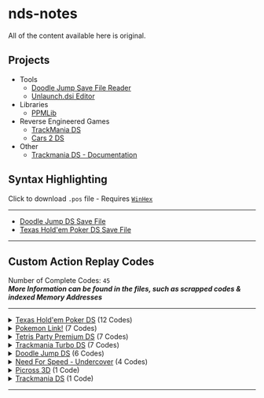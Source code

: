 # nds-notes
All of the content available here is original.
## Projects ##
- Tools
  - <a href="https://github.com/miso-xyz/DDJDS-SFR">Doodle Jump Save File Reader</a>
  - <a href="https://github.com/miso-xyz/UnlaunchEditor">Unlaunch.dsi Editor</a>
- Libraries
  - <a href="https://github.com/miso-xyz/PPMLib">PPMLib</a>
- Reverse Engineered Games
  - <a href="https://github.com/miso-xyz/TrackManiaDS-Reversed">TrackMania DS</a>
  - <a href="https://github.com/miso-xyz/Cars-2-DS-Reversed">Cars 2 DS</a>
- Other
  - <a href="https://github.com/miso-xyz/TrackManiaDS-Documentation">Trackmania DS - Documentation</a>

## Syntax Highlighting ##
Click to download `.pos` file - Requires <a href="http://www.winhex.com/winhex/">`WinHex`</a>
<hr>

- <a href="https://github.com/miso-xyz/nds-notes/raw/main/WinHex%20Syntax%20Highlighting/DDJDS%20Save%20File%20-%20WinHex%20Highlighting.pos">Doodle Jump DS Save File</a>
- <a href="https://github.com/miso-xyz/nds-notes/blob/main/WinHex%20Syntax%20Highlighting/THPDS%20Save%20File%20-%20WinHex%20Highlighting.pos">Texas Hold'em Poker DS Save File</a>
- - - -
## Custom Action Replay Codes ##
Number of Complete Codes: `45`</br>
***More Information can be found in the files, such as scrapped codes & indexed Memory Addresses***
- - - -
<details>
  <summary><a href="https://github.com/miso-xyz/nds-notes/blob/main/AR%20Codes%20ive%20made/Doodle%20Jump%20Codes.txt">Texas Hold'em Poker DS</a> (12 Codes)</summary>
  <hr>
  
  - Player - Always have $99999999
    - <pre>0226B014 05F5E0FF
      0226B03C 05F5E0FF
      0226B064 05F5E0FF
      0226B08C 05F5E0FF
      0226B0B4 05F5E0FF
      022FBC98 05F5E0FF</pre>
  - Player - Always have $0
    - <pre>0226B014 00000000
      0226B03C 00000000
      0226B064 00000000
      0226B08C 00000000
      0226B0B4 00000000
      022FBC98 00000000</pre>
  - Always Player's Turn
    - <pre>0236D1C0 00000000
      0236D408 00000000
      0236DC4C 00000000</pre>
  - Always Raise with $0
    - <pre>022FBCA0 00000000</pre>
  - $99999999 Pot
    - <pre>222D0F40 05F5E0FF
      022D0F70 05F5E0FF</pre>
  - $0 Pot
    - <pre>222D0F40 00000000
      022D0F70 00000000</pre>
  - Always Call with $0
    - <pre>0226B4F4 00000000
      0226B51C 00000000
      0226B544 00000000
      0226B56C 00000000
      0226B594 00000000</pre>
  - CPU 1 - Always have $0
    - <pre>022FD560 00000000</pre>
  - CPU 2 - Always have $0
    - <pre>022FF058 00000000</pre>
  - CPU 3 - Always have $0
    - <pre>023006D4 00000000</pre>
  - CPU 4 - Always have $0
    - <pre>02301D50 00000000</pre>
  - CPU 5 - Always have $0
    - <pre>023033CC 00000000</pre>
  <hr>
</details>

<details>
  <summary><a href="https://github.com/miso-xyz/nds-notes/blob/main/AR%20Codes%20ive%20made/Pokemon%20Link%20Codes.txt">Pokemon Link!</a> (7 Codes)</summary>
  <hr>
  
  - Always Have Max Score
    - <pre>022101C4 7FFFFFFF
      02210260 7FFFFFFF</pre>
  - Always Have 0 Pokemons Remaining
    - <pre>022101BC 00000000
      02210330 00000000</pre>
  - Always Have 1 Pokemons Remaining
    - <pre>022101BC 00000001
      02210330 00000001</pre>
  - Disable Bonus Combos
    - <pre>022101CC 00000000
      02210284 00000000</pre>
  - Always Have Max Bonus Combo
    - <pre>022101CC 7FFFFFFF
      02210284 7FFFFFFF</pre>
  - Infinite Clear Bonus
    - <pre>022103D8 7FFFFFFF
      027E382C 7FFFFFFF</pre>
  - Infinite Prize Coins
    - <pre>0210556C 7FFFFFFF</pre>
  <hr>
</details>

<details>
  <summary><a href="https://github.com/miso-xyz/nds-notes/edit/main/AR%20Codes%20ive%20made/Tetris%20Party%20Premium%20DS%20Codes.txt">Tetris Party Premium DS</a> (7 Codes)</summary>
  <hr>
  
  - Freeze Timer (00:00:00)
    - <pre>0230AE64 00000000</pre>
  - Freeze Timer (999:59:96)
    - <pre>0230AE64 001B773F</pre>
  - Always Have Max Score
    - <pre>0230AF60 7FFFFFFF</pre>
  - Always Have 0 Score
    - <pre>0230AF60 00000000</pre>
  - Always Have 0 Lines Clear
    - <pre>2230AF50 00000000</pre>
  - Always Have 150 Lines Clear (Auto-Finish)
    - <pre>2230AF50 00000096</pre>
  - Always Have 9999 Lines Clear (Auto-Finish)
    - <pre>2230AF50 7FFFFFFF</pre>
  <hr>
</details>

<details>
  <summary><a href="https://github.com/miso-xyz/nds-notes/blob/main/AR%20Codes%20ive%20made/Trackmania%20Turbo%20DS%20Codes.txt">Trackmania Turbo DS</a> (7 Codes)</summary>
  <hr>
  
  - Always Have Max Coppers
    - <pre>0227ED6C 7FFFFFFF</pre>
  - Freeze Timer (00:00:01) & No Starting Countdown - Stadium & Snow
    - <pre>021EF2D8 00000000</pre>
  - Freeze Timer (00:00:01) & No Starting Countdown - Island
    - <pre>0226A868 00000000</pre>
  - Freeze Timer (00:00:01) & No Starting Countdown - Coast
    - <pre>021EF968 00000000</pre>
  - Freeze Timer (99:59:98) - Stadium & Snow
    - <pre>021EF2D8 10000000</pre>
  - Freeze Timer (99:59:98) - Island
    - <pre>0226A868 10000000</pre>
  - Freeze Timer (99:59:98) - Coast
    - <pre>021EF968 10000000</pre>
  <hr>
</details>

<details>
  <summary><a href="https://github.com/miso-xyz/nds-notes/blob/main/AR%20Codes%20ive%20made/Doodle%20Jump%20Codes.txt">Doodle Jump DS</a> (6 Codes)</summary>
  <hr>
  
  - Max Points
    - <pre>0206CFA0 7FFFFFFF
      0206CFA8 7FFFFFFF
      0206CFB0 7FFFFFFF
      027E3664 7FFFFFFF</pre>
  - Crazy Fast Levitation (Collisions disabled)
    - <pre>0205784D 7FFFFFFF</pre>
  - Levitation (Collisions disabled)
    - <pre>0205784D 0000FFFF</pre>
  - Slowfall (Collisions disabled)
    - <pre>0205784D 00000100</pre>
  - Infinite Shield
    - <pre>320531C5 0000007F
      32057884 0000007F</pre>
  - Infinite Jetpack, Flying Hat & Rocket
    - <pre>320577CD 0000007F
      320577F9 0000007F</pre>
  <hr>
</details>

<details>
  <summary><a href="https://github.com/miso-xyz/nds-notes/blob/main/AR%20Codes%20ive%20made/Need%20For%20Speed%20-%20Undercover%20Codes.txt">Need For Speed - Undercover</a> (4 Codes)</summary>
  <hr>
  
  - Freeze Police Cars
    - <pre>022956D8 000F423F
      022956E4 000F423F</pre>
  - Always Have Nitro
    - <pre>021AD7B8 00000064</pre>
  - Always Have Nitro + Nitro Bar Extends Out of the bottle sprite
    - <pre>021AD7B8 7FFFFFFF</pre>
  - Always Have No Nitro
    - <pre>021AD7B8 00000000</pre>
  <hr>
</details>

<details>
  <summary><a href="https://github.com/miso-xyz/nds-notes/blob/main/AR%20Codes%20ive%20made/Picross%203D%20Codes.txt">Picross 3D</a> (1 Code)</summary>
  <hr>
  
  - Unlock All Extra Stages (Silver & Gold)
    - <pre>020FFD22 0000007F
      02214F26 0000007F
      022156B4 0000007F
      022156E8 0000007F</pre>
  <hr>
</details>

<details>
  <summary><a href="https://github.com/miso-xyz/nds-notes/blob/main/AR%20Codes%20ive%20made/Trackmania%20DS%20Codes.txt">Trackmania DS</a> (1 Code)</summary>
  <hr>
  
  - Freeze Timer (00:00:01) & No Starting Countdown
    - <pre>02151588 00000000</pre>
  <hr>
</details>

- - - -
